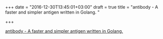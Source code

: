 +++
date = "2016-12-30T13:45:01+03:00"
draft = true
title = "antibody - A faster and simpler antigen written in Golang. "

+++

<p><a href="https://t.co/l5ew1gQB45">antibody - A faster and simpler antigen written in Golang. </a></p>
